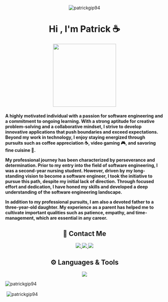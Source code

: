 <p align="center"> <img src="https://komarev.com/ghpvc/?username=patrickgip94&label=Profile%20views&color=0e75b6&style=flat" alt="patrickgip94" /> </p>

<p align="center">
  <h1 align="center">Hi , I'm Patrick ☕</h1>
  <p align="center">
    <img src="https://user-images.githubusercontent.com/102221024/201450300-c1a3cfeb-d665-4540-890c-cbe99f09050a.gif" width="200" height="200"/>
  </p>
</p>


<h4>A highly motivated individual with a passion for software engineering and a commitment to ongoing learning. With a strong aptitude for creative problem-solving and a collaborative mindset, I strive to develop innovative applications that push boundaries and exceed expectations. Beyond my work in technology, I enjoy staying energized through pursuits such as coffee appreciation ☕, video gaming 🎮, and savoring fine cuisine 🍣.

My professional journey has been characterized by perseverance and determination. Prior to my entry into the field of software engineering, I was a second-year nursing student. However, driven by my long-standing vision to become a software engineer, I took the initiative to pursue this path, despite my initial lack of direction. Through focused effort and dedication, I have honed my skills and developed a deep understanding of the software engineering landscape.

In addition to my professional pursuits, I am also a devoted father to a three-year-old daughter. My experience as a parent has helped me to cultivate important qualities such as patience, empathy, and time-management, which are essential in any career.</h4>

<h2 align="center">📧 Contact Me</h2>
<p align="center">
  <a href="mailto:gippatrick@gmail.com" >
    <img src="https://img.shields.io/badge/Gmail-D14836?style=for-the-badge&logo=gmail&logoColor=white"/>
  </a>
  <a href="https://www.linkedin.com/in/patrickgip94/" >
    <img src="https://img.shields.io/badge/linkedin-%230077B5.svg?style=for-the-badge&logo=linkedin&logoColor=white"/>
  </a>
  <a href="https://angel.co/u/patrick-gip" >
    <img src="https://img.shields.io/badge/AngelList-000000?style=for-the-badge&logo=AngelList&logoColor=white"/>
  </a>
</p>

<h2 align="center">⚙️ Languages & Tools</h2>
<p align="center">
  <a href="https://skillicons.dev">
    <img src="https://skillicons.dev/icons?i=js,html,css,sass,tailwind,react,redux,express,nodejs,mongodb" />
  </a>
</p>

<p><img align="center" src="https://github-readme-stats.vercel.app/api/top-langs?username=patrickgip94&show_icons=true&locale=en&layout=compact" alt="patrickgip94" /></p>

<p>&nbsp;<img align="center" src="https://github-readme-stats.vercel.app/api?username=patrickgip94&show_icons=true&locale=en" alt="patrickgip94" /></p>
